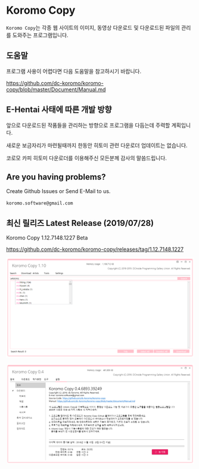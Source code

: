 # Koromo Copy

`Koromo Copy`는 각종 웹 사이트의 이미지, 동영상 다운로드 및 다운로드된 파일의 관리를 도와주는 프로그램입니다.

## 도움말

프로그램 사용이 어렵다면 다음 도움말을 참고하시기 바랍니다.

https://github.com/dc-koromo/koromo-copy/blob/master/Document/Manual.md

## E-Hentai 사태에 따른 개발 방향

앞으로 다운로드된 작품들을 관리하는 방향으로 프로그램을 다듬는데 주력할 계획입니다.

새로운 보금자리가 마련될때까지 한동안 히토미 관련 다운로더 업데이트는 없습니다.

코로모 카피 히토미 다운로더를 이용해주신 모든분께 감사의 말씀드립니다.

## Are you having problems?

Create Github Issues or Send E-Mail to us.

`koromo.software@gmail.com`


## 최신 릴리즈 Latest Release (2019/07/28)

Koromo Copy 1.12.7148.1227 Beta

https://github.com/dc-koromo/koromo-copy/releases/tag/1.12.7148.1227

![hitomi history](Document/Images/1.png)

![hitomi history](Document/Images/2.png)
